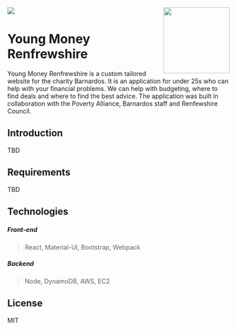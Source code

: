 <img src="demo.gif" />

<img align='right' width='150' height='150' src="https://raw.githubusercontent.com/william-taylor/young-money-renfrewshire/master/website/People-256.png" />

# Young Money Renfrewshire

Young Money Renfrewshire is a custom tailored website for the charity Barnardos. It is an application for under 25s who can help with your financial problems. We can help with budgeting, where to find deals and where to find the best advice. The application was built in collaboration with the Poverty Alliance, Barnardos staff and Renfewshire Council.

## Introduction

TBD

## Requirements

TBD

## Technologies

##### Front-end

> React, Material-UI, Bootstrap, Webpack

##### Backend

> Node, DynamoDB, AWS, EC2 

## License

MIT
